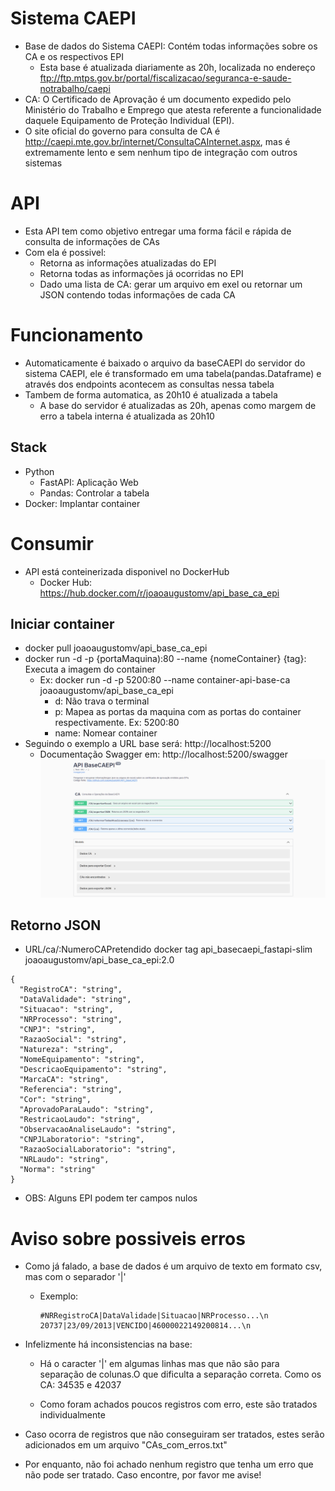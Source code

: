 #  Sistema CAEPI

- Base de dados do Sistema CAEPI: Contém todas informações sobre os CA e os respectivos EPI 
  - Esta base é atualizada diariamente as 20h, localizada no endereço ftp://ftp.mtps.gov.br/portal/fiscalizacao/seguranca-e-saude-notrabalho/caepi
- CA: O Certificado de Aprovação é um documento expedido pelo Ministério do Trabalho e Emprego que atesta referente a funcionalidade daquele Equipamento de Proteção Individual (EPI).
- O site oficial do governo para consulta de CA é http://caepi.mte.gov.br/internet/ConsultaCAInternet.aspx, mas é extremamente lento e sem nenhum tipo de integração com outros sistemas

# API
- Esta API tem como objetivo entregar uma forma fácil e rápida de consulta de informações de CAs
- Com ela é possivel:
  - Retorna as informações atualizadas do EPI 
  - Retorna todas as informações já ocorridas no EPI
  - Dado uma lista de CA: gerar um arquivo em exel ou retornar um JSON contendo todas informações de cada CA

# Funcionamento

- Automaticamente é baixado o arquivo da baseCAEPI do servidor do sistema CAEPI, ele é transformado em uma tabela(pandas.Dataframe) e através dos endpoints acontecem as consultas nessa tabela
- Tambem de forma automatica, as 20h10 é atualizada a tabela 
  - A base do servidor é atualizadas as 20h, apenas como margem de erro a tabela interna é atualizada as 20h10
  
## Stack

- Python
  - FastAPI: Aplicação Web  
  - Pandas: Controlar a tabela
- Docker: Implantar container
 
# Consumir 
 
- API está conteinerizada disponivel no DockerHub
  - Docker Hub: https://hub.docker.com/r/joaoaugustomv/api_base_ca_epi

## Iniciar container

- docker pull joaoaugustomv/api_base_ca_epi
- docker run -d -p {portaMaquina):80 --name {nomeContainer} {tag}: Executa a imagem do container
  - Ex: docker run -d -p 5200:80 --name container-api-base-ca joaoaugustomv/api_base_ca_epi
    - d: Não trava o terminal
    - p: Mapea as portas da maquina com as portas do container respectivamente. Ex: 5200:80
    - name: Nomear container
- Seguindo o exemplo a URL base será: http://localhost:5200
  - Documentação Swagger em: http://localhost:5200/swagger
  ![Documentação Swagger](https://github.com/JoaoAugustoMV/API_BaseCAEPI/blob/main/imgs/swagger.png?raw=true "Documentacao Swagger")
## Retorno JSON 
- URL/ca/:NumeroCAPretendido
docker tag api_basecaepi_fastapi-slim joaoaugustomv/api_base_ca_epi:2.0
```
{
  "RegistroCA": "string",
  "DataValidade": "string",
  "Situacao": "string",
  "NRProcesso": "string",
  "CNPJ": "string",
  "RazaoSocial": "string",
  "Natureza": "string",
  "NomeEquipamento": "string",
  "DescricaoEquipamento": "string",
  "MarcaCA": "string",
  "Referencia": "string",
  "Cor": "string",
  "AprovadoParaLaudo": "string",
  "RestricaoLaudo": "string",
  "ObservacaoAnaliseLaudo": "string",
  "CNPJLaboratorio": "string",
  "RazaoSocialLaboratorio": "string",
  "NRLaudo": "string",
  "Norma": "string"
}
```
  - OBS: Alguns EPI podem ter campos nulos

# Aviso sobre possiveis erros

- Como já falado, a base de dados é um arquivo de texto em formato csv, mas com o separador '|'
  - Exemplo: 
    ```
    #NRRegistroCA|DataValidade|Situacao|NRProcesso...\n
    20737|23/09/2013|VENCIDO|46000022149200814...\n
    ```
- Infelizmente há inconsistencias na base:
  - Há o caracter '|' em algumas linhas mas que não são para separação de colunas.O que dificulta a separação correta. Como os CA: 34535 e 42037
  
  - Como foram achados poucos registros com erro, este são tratados individualmente

- Caso ocorra de registros que não conseguiram ser tratados, estes serão adicionados em um arquivo "CAs_com_erros.txt"
- Por enquanto, não foi achado nenhum registro que tenha um erro que não pode ser tratado. Caso encontre, por favor me avise!


